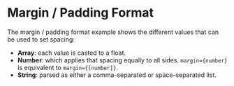 # Margin / Padding Format

The margin / padding format example shows the different values that can be used to set spacing:

- **Array**: each value is casted to a float.
- **Number**: which applies that spacing equally to all sides. `margin={number}` is equivalent to `margin={[number]}`.
- **String**: parsed as either a comma-separated or space-separated list.
